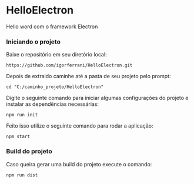 # HelloElectron
Hello word com o framework Electron

### Iniciando o projeto ###

Baixe o repositório em seu diretório local:

    https://github.com/igorferrani/HelloElectron.git

Depois de extraido caminhe até a pasta de seu projeto pelo prompt:

    cd "C:/caminho_projeto/HelloElectron"

Digite o seguinte comando para iniciar algumas configurações do projeto e instalar as dependências necessárias:

    npm run init

Feito isso utilize o seguinte comando para rodar a aplicação:

    npm start

### Build do projeto ###

Caso queira gerar uma build do projeto execute o comando:

    npm run dist
